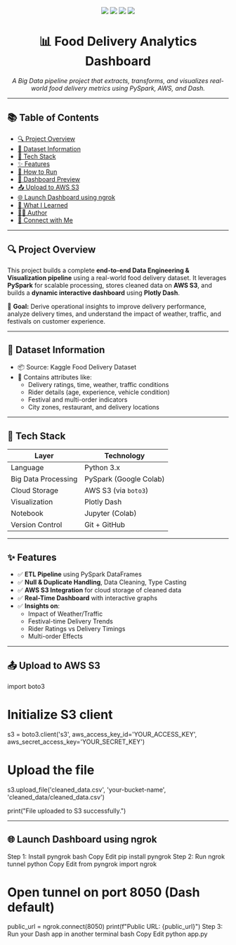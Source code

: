 <!-- Project Banner -->
<p align="center">
  <img src="https://img.shields.io/badge/Big%20Data-PySpark-orange?style=for-the-badge" />
  <img src="https://img.shields.io/badge/Cloud-AWS_S3-yellow?style=for-the-badge" />
  <img src="https://img.shields.io/badge/Dashboard-Plotly_Dash-blue?style=for-the-badge" />
  <img src="https://img.shields.io/badge/Status-Completed-brightgreen?style=for-the-badge" />
</p>

<h1 align="center">📊 Food Delivery Analytics Dashboard</h1>

<p align="center">
  <em>A Big Data pipeline project that extracts, transforms, and visualizes real-world food delivery metrics using PySpark, AWS, and Dash.</em>
</p>

---

## 📚 Table of Contents

- [🔍 Project Overview](#-project-overview)
- [📁 Dataset Information](#-dataset-information)
- [🧰 Tech Stack](#-tech-stack)
- [✨ Features](#-features)
- [🚀 How to Run](#-how-to-run)
- [📸 Dashboard Preview](#-dashboard-preview)
- [📤 Upload to AWS S3](#-upload-to-aws-s3)
- [🌐 Launch Dashboard using ngrok](#-launch-dashboard-using-ngrok)
- [🧠 What I Learned](#-what-i-learned)
- [🧑‍💻 Author](#-author)
- [🔗 Connect with Me](#-connect-with-me)

---

## 🔍 Project Overview

This project builds a complete **end-to-end Data Engineering & Visualization pipeline** using a real-world food delivery dataset. It leverages **PySpark** for scalable processing, stores cleaned data on **AWS S3**, and builds a **dynamic interactive dashboard** using **Plotly Dash**.

🎯 **Goal:** Derive operational insights to improve delivery performance, analyze delivery times, and understand the impact of weather, traffic, and festivals on customer experience.

---

## 📁 Dataset Information

- 📦 Source: Kaggle Food Delivery Dataset  
- 🎯 Contains attributes like:
  - Delivery ratings, time, weather, traffic conditions
  - Rider details (age, experience, vehicle condition)
  - Festival and multi-order indicators
  - City zones, restaurant, and delivery locations

---

## 🧰 Tech Stack

| Layer               | Technology             |
|--------------------|------------------------|
| Language           | Python 3.x             |
| Big Data Processing| PySpark (Google Colab) |
| Cloud Storage      | AWS S3 (via `boto3`)   |
| Visualization      | Plotly Dash            |
| Notebook           | Jupyter (Colab)        |
| Version Control    | Git + GitHub           |

---

## ✨ Features

- ✅ **ETL Pipeline** using PySpark DataFrames
- ✅ **Null & Duplicate Handling**, Data Cleaning, Type Casting
- ✅ **AWS S3 Integration** for cloud storage of cleaned data
- ✅ **Real-Time Dashboard** with interactive graphs
- ✅ **Insights on**:
  - Impact of Weather/Traffic
  - Festival-time Delivery Trends
  - Rider Ratings vs Delivery Timings
  - Multi-order Effects

---

## 📤 Upload to AWS S3

import boto3

# Initialize S3 client
s3 = boto3.client('s3', aws_access_key_id='YOUR_ACCESS_KEY',
                        aws_secret_access_key='YOUR_SECRET_KEY')

# Upload the file
s3.upload_file('cleaned_data.csv', 'your-bucket-name', 'cleaned_data/cleaned_data.csv')

print("File uploaded to S3 successfully.")

---

## 🌐 Launch Dashboard using ngrok

Step 1: Install pyngrok
bash
Copy
Edit
pip install pyngrok
Step 2: Run ngrok tunnel
python
Copy
Edit
from pyngrok import ngrok

# Open tunnel on port 8050 (Dash default)
public_url = ngrok.connect(8050)
print(f"Public URL: {public_url}")
Step 3: Run your Dash app in another terminal
bash
Copy
Edit
python app.py
